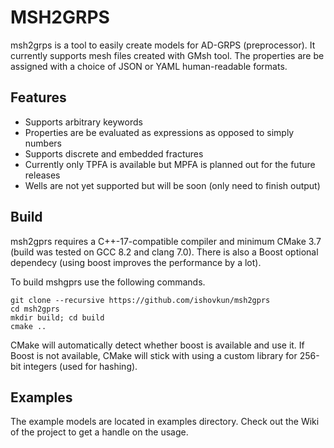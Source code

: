 # MSH2GRPS
msh2grps is a tool to easily create models for AD-GRPS (preprocessor).
It currently supports mesh files created with GMsh tool.
The properties are be assigned with a choice of JSON or YAML human-readable formats.

## Features
- Supports arbitrary keywords
- Properties are be evaluated as expressions as opposed to simply numbers
- Supports discrete and embedded fractures
- Currently only TPFA is available but MPFA is planned out for the future releases
- Wells are not yet supported but will be soon (only need to finish output)

## Build
msh2gprs requires a C++-17-compatible compiler and minimum CMake 3.7
(build was tested on GCC 8.2 and clang 7.0).
There is also a Boost optional dependecy (using boost improves the performance
by a lot).

To build mshgprs use the following commands.
```
git clone --recursive https://github.com/ishovkun/msh2gprs
cd msh2gprs
mkdir build; cd build
cmake ..
```
CMake will automatically detect whether boost is available and use it.
If Boost is not available, CMake will stick with using a custom library
for 256-bit integers (used for hashing).

## Examples
The example models are located in examples directory.
Check out the Wiki of the project to get a handle on the usage.
